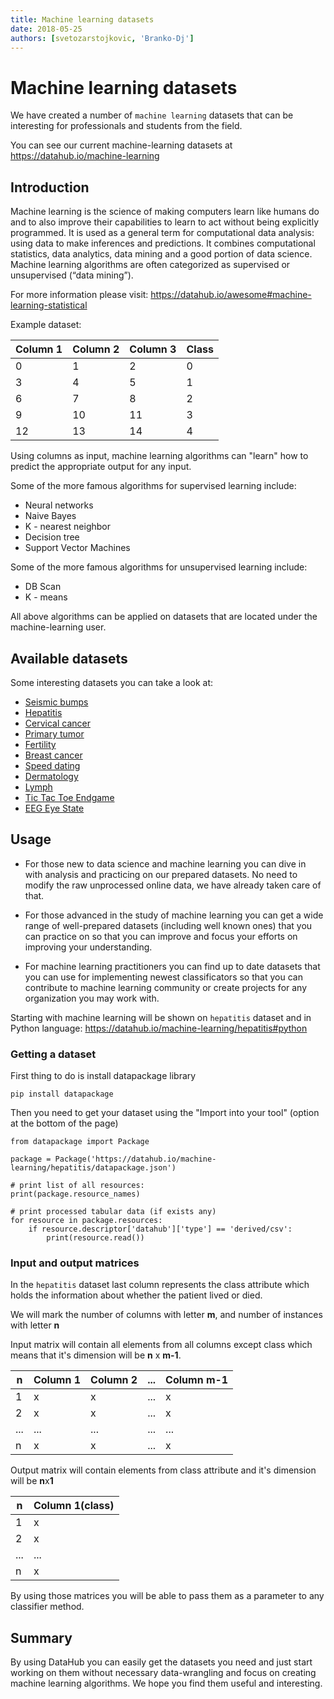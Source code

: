 ```yaml
---
title: Machine learning datasets
date: 2018-05-25
authors: [svetozarstojkovic, 'Branko-Dj']
---
```


# Machine learning datasets

We have created a number of `machine learning` datasets that can be interesting for professionals and students from the field.

You can see our current machine-learning datasets at https://datahub.io/machine-learning

## Introduction

Machine learning is the science of making computers learn like humans do and to also improve their capabilities to learn to act without being explicitly programmed. It is used as a general term for computational data analysis: using data to make inferences and predictions. It combines computational statistics, data analytics, data mining and a good portion of data science. Machine learning algorithms are often categorized as supervised or unsupervised (“data mining”).

For more information please visit:
https://datahub.io/awesome#machine-learning-statistical

Example dataset:

| Column 1 | Column 2 | Column 3 | Class |
|----------|----------|----------|-------|
| 0        | 1        | 2        | 0     |
| 3        | 4        | 5        | 1     |
| 6        | 7        | 8        | 2     |
| 9        | 10       | 11       | 3     |
| 12       | 13       | 14       | 4     |

Using columns as input, machine learning algorithms can "learn" how to predict the appropriate output for any input.

Some of the more famous algorithms for supervised learning include:
* Neural networks
* Naive Bayes
* K - nearest neighbor
* Decision tree
* Support Vector Machines

Some of the more famous algorithms for unsupervised learning include:
* DB Scan
* K - means

All above algorithms can be applied on datasets that are located under the machine-learning user.

## Available datasets

Some interesting datasets you can take a look at:
* [Seismic bumps](https://datahub.io/machine-learning/seismic-bumps)
* [Hepatitis](https://datahub.io/machine-learning/hepatitis)
* [Cervical cancer](https://datahub.io/machine-learning/cervical-cancer)
* [Primary tumor](https://datahub.io/machine-learning/primary-tumor)
* [Fertility](https://datahub.io/machine-learning/fertility)
* [Breast cancer](https://datahub.io/machine-learning/breast-cancer)
* [Speed dating](https://datahub.io/machine-learning/speed-dating)
* [Dermatology](https://datahub.io/machine-learning/dermatology)
* [Lymph](https://datahub.io/machine-learning/lymph)
* [Tic Tac Toe Endgame](https://datahub.io/machine-learning/tic-tac-toe-endgame)
* [EEG Eye State](https://datahub.io/machine-learning/eeg-eye-state)

## Usage

* For those new to data science and machine learning you can dive in with analysis and practicing on our prepared datasets. No need to modify the raw unprocessed online data, we have already taken care of that.

* For those advanced in the study of machine learning you can get a wide range of well-prepared datasets (including well known ones) that you can practice on so that you can improve and focus your efforts on improving your understanding.

* For machine learning practitioners you can find up to date datasets that you can use for implementing newest classificators so that you can contribute to machine learning community or create projects for any organization you may work with.

Starting with machine learning will be shown on `hepatitis` dataset and in Python language:
https://datahub.io/machine-learning/hepatitis#python

### Getting a dataset
First thing to do is install datapackage library

```
pip install datapackage
```

Then you need to get your dataset using the "Import into your tool" (option at the bottom of the page)

```
from datapackage import Package

package = Package('https://datahub.io/machine-learning/hepatitis/datapackage.json')

# print list of all resources:
print(package.resource_names)

# print processed tabular data (if exists any)
for resource in package.resources:
    if resource.descriptor['datahub']['type'] == 'derived/csv':
        print(resource.read())
```

### Input and output matrices

In the `hepatitis` dataset last column represents the class attribute which holds the information about whether the patient lived or died.

We will mark the number of columns with letter **m**, and number of instances with letter **n**

Input matrix will contain all elements from all columns except class which means that it's dimension will be **n** x **m-1**.

| n        | Column 1 | Column 2 | ...      | Column m-1 |
|----------|----------|----------|----------|----------
| 1        | x        | x        | ...      |  x
| 2        | x        | x        | ...      |  x
| ...      | ...      | ...      | ...      |  ...
| n        | x        | x        | ...      |  x

Output matrix will contain elements from class attribute and it's dimension will be **n**x**1**

| n        | Column 1(class) |
|----------|-----------------|
| 1        | x               |
| 2        | x               |
| ...      | ...             |
| n        | x               |

By using those matrices you will be able to pass them as a parameter to any classifier method.


## Summary

By using DataHub you can easily get the datasets you need and just start working on them without necessary data-wrangling and focus on creating machine learning algorithms. We hope you find them useful and interesting.
